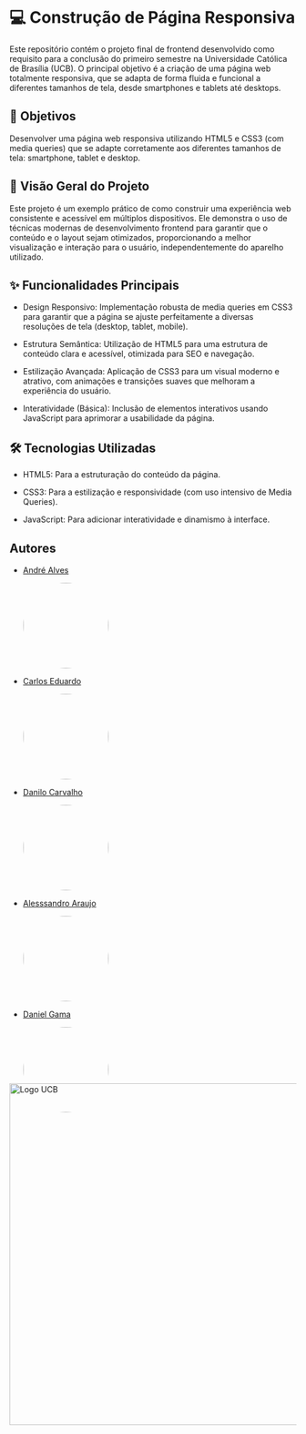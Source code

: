 
# 💻 Construção de Página Responsiva

Este repositório contém o projeto final de frontend desenvolvido como requisito para a conclusão do primeiro semestre na Universidade Católica de Brasília (UCB). O principal objetivo é a criação de uma página web totalmente responsiva, que se adapta de forma fluida e funcional a diferentes tamanhos de tela, desde smartphones e tablets até desktops.


## 📝 Objetivos
Desenvolver uma página web responsiva utilizando HTML5 e CSS3 (com media queries) que se adapte corretamente aos diferentes tamanhos de tela: smartphone, tablet e desktop.


## 🚀 Visão Geral do Projeto
Este projeto é um exemplo prático de como construir uma experiência web consistente e acessível em múltiplos dispositivos. Ele demonstra o uso de técnicas modernas de desenvolvimento frontend para garantir que o conteúdo e o layout sejam otimizados, proporcionando a melhor visualização e interação para o usuário, independentemente do aparelho utilizado.

## ✨ Funcionalidades Principais
- Design Responsivo: Implementação robusta de media queries em CSS3 para garantir que a página se ajuste perfeitamente a diversas resoluções de tela (desktop, tablet, mobile).

- Estrutura Semântica: Utilização de HTML5 para uma estrutura de conteúdo clara e acessível, otimizada para SEO e navegação.

- Estilização Avançada: Aplicação de CSS3 para um visual moderno e atrativo, com animações e transições suaves que melhoram a experiência do usuário.

- Interatividade (Básica): Inclusão de elementos interativos usando JavaScript para aprimorar a usabilidade da página.

## 🛠️ Tecnologias Utilizadas
- HTML5: Para a estruturação do conteúdo da página.

- CSS3: Para a estilização e responsividade (com uso intensivo de Media Queries).

- JavaScript: Para adicionar interatividade e dinamismo à interface.
## Autores
- [André Alves](https://github.com/a-alvezx)

    <img src="https://avatars.githubusercontent.com/u/204260728?v=4" width="150px" style="border-radius: 100px;">
- [Carlos Eduardo](https://github.com/Soarezzsemj)

    <img src="https://avatars.githubusercontent.com/u/73316202?v=4" width="150px" style="border-radius: 100px;">
- [Danilo Carvalho](https://github.com/danilo-c)

    <img src="https://avatars.githubusercontent.com/u/100662238?v=4" width="150px" style="border-radius: 100px;">
- [Alesssandro Araujo](https://github.com/AlessandroAraujo273)

    <img src="https://avatars.githubusercontent.com/u/205434038?v=4" width="150px" style="border-radius: 100px;">
- [Daniel Gama](https://github.com/od4nn)

    <img src="https://avatars.githubusercontent.com/u/170735008?v=4" width="150px" style="border-radius: 100px;">
##
<img src="https://static.wixstatic.com/media/bf845a_0f1dab369d154de08d3cacb7975432bd~mv2.png/v1/fill/w_1280,h_820,al_c/logo%20ucb.png" width="600px" alt="Logo UCB" style="margin-top: -80px">
